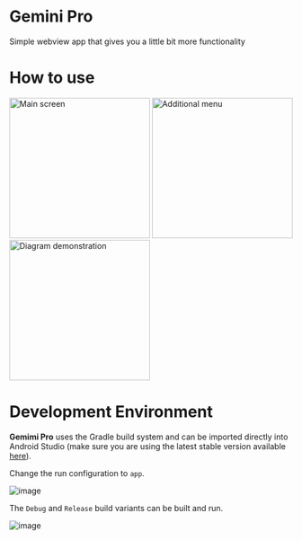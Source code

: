 # Gemini Pro

Simple webview app that gives you a little bit more functionality

# How to use
<img src="https://github.com/user-attachments/assets/f3037666-4945-492f-b06a-65e9d7c96d1e" alt="Main screen" width="250">
<img src="https://github.com/user-attachments/assets/90a572b2-24c1-4cd0-b950-d7351c1e86a3" alt="Additional menu" width="250">
<img src="https://github.com/user-attachments/assets/edeb14b6-dff6-4df1-98c5-0c9541475105" alt="Diagram demonstration" width="250">


# Development Environment

**Gemimi Pro** uses the Gradle build system and can be imported directly into Android Studio (make sure you are using the latest stable version available [here](https://developer.android.com/studio)). 

Change the run configuration to `app`.

![image](https://user-images.githubusercontent.com/873212/210559920-ef4a40c5-c8e0-478b-bb00-4879a8cf184a.png)

The `Debug` and `Release` build variants can be built and run.

![image](https://github.com/user-attachments/assets/99c8078d-37b7-45ce-a721-ede96289ee2e)

